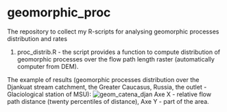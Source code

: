 # geomorphic_proc
The repository to collect my R-scripts for analysing geomorphic processes distribution and rates

1) proc_distrib.R - the script provides a function to compute distribution of geomorphic processes over the flow path length raster (automatically computer from DEM).

The example of results (geomorphic processes distribution over the Djankuat stream catchment, the Greater Caucasus, Russia, the outlet - Glaciological station of MSU):
![geom_catena_djan](https://github.com/sergeikharchenko/geomorphic_proc/assets/59537139/bec7c3b5-74b6-4c6e-824d-cae69dc442b1)
Axe X - relative flow path distance (twenty percentiles of distance), Axe Y - part of the area.
